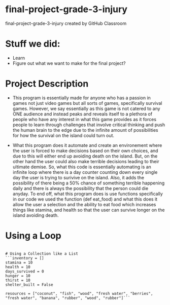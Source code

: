 # final-project-grade-3-injury
final-project-grade-3-injury created by GitHub Classroom


# Stuff we did:
 - Learn
 - Figure out what we want to make for the final project?

# Project Description
- This program is essentially made for anyone who has a passion in games not just video games but all sorts of games, specifically survival games. However, we say essentially as this game is not catered to any ONE audience and instead peaks and reveals itself to a plethora of people who have any interest in what this game provides as it forces people to learn through challenges that involve critical thinking and push the human brain to the edge due to the infinite amount of possibilities for how the survival on the island could turn out.

- What this program does it automate and create an environement where the user is forced to make decisions based on their own choices, and due to this will either end up avoiding death on the island. But, on the other hand the user could also make terrible decisions leading to their ultimate demise. So, what this code is essentially automating is an infinite loop where there is a day counter counting down every single day the user is trying to surivive on the island. Also, it adds the possibility of there being a 50% chance of something terrible happening daily and there is always the possibility that the person could die anyday. To end off, what this program does is use functions specifically in our code we used the function (def eat_food) and what this does it allow the user a selection and the ability to eat food which increases things like stamina, and health so that the user can survive longer on the island avoiding death.
# Using a Loop
```

# Using a Collection like a List
```inventory = []
stamina = 10
health = 10
days_survived = 0
hunger = 10
thirst = 10
shelter_built = False

resources = ["coconut", "fish", "wood", "fresh water", "berries", "fresh water", "banana", "rubber", "wood", "rubber"]```





